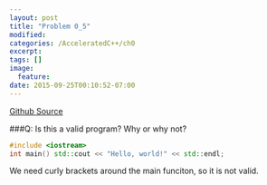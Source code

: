 ```yaml
---
layout: post
title: "Problem 0_5"
modified:
categories: /AcceleratedC++/ch0
excerpt:
tags: []
image:
  feature:
date: 2015-09-25T00:10:52-07:00
---
```

[Github Source](https://github.com/patricknyu/AcceleratedCPlusPlus/tree/master/ch0/Question0_5)

###Q:
Is this a valid program? Why or why not?

```c++
#include <iostream>
int main() std::cout << "Hello, world!" << std::endl;
```

We need curly brackets around the main funciton, so it is not valid.